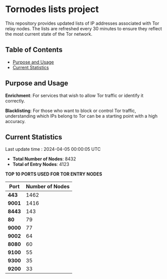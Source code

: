 # Tornodes lists project

This repository provides updated lists of IP addresses associated with Tor relay nodes. The lists are refreshed every 30 minutes to ensure they reflect the most current state of the Tor network.

## Table of Contents

- [Purpose and Usage](#purpose-and-usage)
- [Current Statistics](#current-statistics)


## Purpose and Usage

**Enrichment**: For services that wish to allow Tor traffic or identify it correctly.

**Blacklisting**: For those who want to block or control Tor traffic, understanding which IPs belong to Tor can be a starting point with a high accuracy.

## Current Statistics

Last update time : 2024-04-05 00:00:05 UTC

- **Total Number of Nodes**: 8432
- **Total of Entry Nodes**: 4123

**TOP 10 PORTS USED FOR TOR ENTRY NODES**

| **Port** | **Number of Nodes** |
|------|-----------------|
| **443**   | 1462  |
| **9001**   | 1416  |
| **8443**   | 143  |
| **80**   | 79  |
| **9000**   | 77  |
| **9002**   | 64  |
| **8080**   | 60  |
| **9100**   | 55  |
| **9300**   | 35  |
| **9200**   | 33  |

